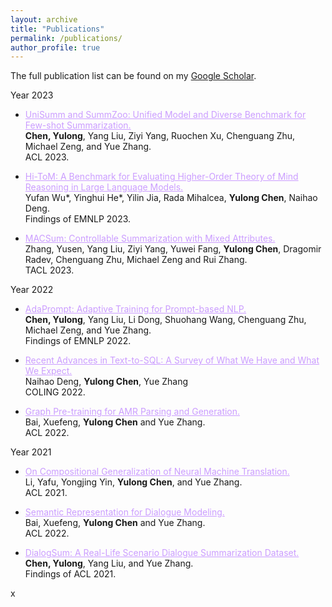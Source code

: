 ```yaml
---
layout: archive
title: "Publications"
permalink: /publications/
author_profile: true
---
```


The full publication list can be found on my [Google Scholar](https://scholar.google.co.uk/citations?user=8P23zSkAAAAJ).

Year 2023

* <a title="arxiv" href="https://aclanthology.org/2023.acl-long.718/"  style="color: rgb(203, 157, 255);">UniSumm and SummZoo: Unified Model and Diverse Benchmark for Few-shot Summarization.</a>
<br>**Chen, Yulong**, Yang Liu, Ziyi Yang, Ruochen Xu, Chenguang Zhu, Michael Zeng, and Yue Zhang. <br>ACL 2023. 

* <a title="arxiv" href="https://aclanthology.org/2023.findings-emnlp.717/"  style="color: rgb(203, 157, 255);">Hi-ToM: A Benchmark for Evaluating Higher-Order Theory of Mind Reasoning in Large Language Models.</a>
<br>Yufan Wu*, Yinghui He*, Yilin Jia, Rada Mihalcea, **Yulong Chen**, Naihao Deng.
<br>Findings of EMNLP 2023. 

* <a title="arxiv" href="https://direct.mit.edu/tacl/article/doi/10.1162/tacl_a_00575/116714/MACSum-Controllable-Summarization-with-Mixed"  style="color: rgb(203, 157, 255);">MACSum: Controllable Summarization with Mixed Attributes.</a>
<br>Zhang, Yusen, Yang Liu, Ziyi Yang, Yuwei Fang, **Yulong Chen**, Dragomir Radev, Chenguang Zhu, Michael Zeng and Rui Zhang.
<br>TACL 2023. 


Year 2022

* <a title="arxiv" href="https://aclanthology.org/2022.findings-emnlp.448/"  style="color: rgb(203, 157, 255);">AdaPrompt: Adaptive Training for Prompt-based NLP.</a>
<br>**Chen, Yulong**, Yang Liu, Li Dong, Shuohang Wang, Chenguang Zhu, Michael Zeng, and Yue Zhang. 
<br>Findings of EMNLP 2022. 


* <a title="arxiv" href="https://aclanthology.org/2022.coling-1.190/"  style="color: rgb(203, 157, 255);">Recent Advances in Text-to-SQL: A Survey of What We Have and What We Expect.</a>
<br>Naihao Deng, **Yulong Chen**, Yue Zhang
<br>COLING 2022. 

* <a title="arxiv" href="https://aclanthology.org/2022.acl-long.415/"  style="color: rgb(203, 157, 255);">Graph Pre-training for AMR Parsing and Generation.</a>
<br>Bai, Xuefeng, **Yulong Chen** and Yue Zhang.
<br>ACL 2022. 

Year 2021

* <a title="arxiv" href="https://aclanthology.org/2021.acl-long.368/"  style="color: rgb(203, 157, 255);">On Compositional Generalization of Neural Machine Translation.</a>
<br>Li, Yafu, Yongjing Yin, **Yulong Chen**, and Yue Zhang. 
<br>ACL 2021. 

* <a title="arxiv" href="https://aclanthology.org/2021.acl-long.342"  style="color: rgb(203, 157, 255);">Semantic Representation for Dialogue Modeling.</a>
<br>Bai, Xuefeng, **Yulong Chen** and Yue Zhang.
<br>ACL 2022. 

* <a title="arxiv" href="https://aclanthology.org/2021.findings-acl.449"  style="color: rgb(203, 157, 255);">DialogSum: A Real-Life Scenario Dialogue Summarization Dataset.</a>
<br>**Chen, Yulong**, Yang Liu, and Yue Zhang. 
<br>Findings of ACL 2021. 

x